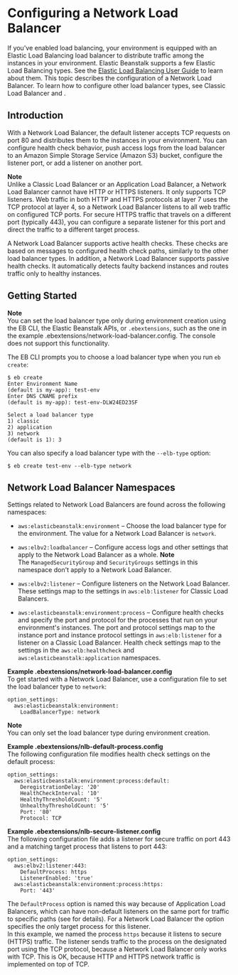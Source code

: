 # Configuring a Network Load Balancer<a name="environments-cfg-nlb"></a>

If you've enabled load balancing, your environment is equipped with an Elastic Load Balancing load balancer to distribute traffic among the instances in your environment\. Elastic Beanstalk supports a few Elastic Load Balancing types\. See the [Elastic Load Balancing User Guide](http://docs.aws.amazon.com/elasticloadbalancing/latest/userguide/) to learn about them\. This topic describes the configuration of a Network Load Balancer\. To learn how to configure other load balancer types, see Classic Load Balancer and \.

## Introduction<a name="environments-cfg-nlb-intro"></a>

With a Network Load Balancer, the default listener accepts TCP requests on port 80 and distributes them to the instances in your environment\. You can configure health check behavior, push access logs from the load balancer to an Amazon Simple Storage Service \(Amazon S3\) bucket, configure the listener port, or add a listener on another port\.

**Note**  
Unlike a Classic Load Balancer or an Application Load Balancer, a Network Load Balancer cannot have HTTP or HTTPS listeners\. It only supports TCP listeners\. Web traffic in both HTTP and HTTPS protocols at layer 7 uses the TCP protocol at layer 4, so a Network Load Balancer listens to all web traffic on configured TCP ports\. For secure HTTPS traffic that travels on a different port \(typically 443\), you can configure a separate listener for this port and direct the traffic to a different target process\.

A Network Load Balancer supports active health checks\. These checks are based on messages to configured health check paths, similarly to the other load balancer types\. In addition, a Network Load Balancer supports passive health checks\. It automatically detects faulty backend instances and routes traffic only to healthy instances\.

## Getting Started<a name="environments-cfg-nlb-getstarted"></a>

**Note**  
You can set the load balancer type only during environment creation using the EB CLI, the Elastic Beanstalk APIs, or `.ebextensions`, such as the one in the example \.ebextensions/network\-load\-balancer\.config\. The console does not support this functionality\.

The EB CLI prompts you to choose a load balancer type when you run `eb create`:

```
$ eb create
Enter Environment Name
(default is my-app): test-env
Enter DNS CNAME prefix
(default is my-app): test-env-DLW24ED23SF

Select a load balancer type
1) classic
2) application
3) network
(default is 1): 3
```

You can also specify a load balancer type with the `--elb-type` option:

```
$ eb create test-env --elb-type network
```

## Network Load Balancer Namespaces<a name="environments-cfg-nlb-namespaces"></a>

Settings related to Network Load Balancers are found across the following namespaces:

+ `aws:elasticbeanstalk:environment` – Choose the load balancer type for the environment\. The value for a Network Load Balancer is `network`\.

+ `aws:elbv2:loadbalancer` – Configure access logs and other settings that apply to the Network Load Balancer as a whole\.
**Note**  
The `ManagedSecurityGroup` and `SecurityGroups` settings in this namespace don't apply to a Network Load Balancer\.

+ `aws:elbv2:listener` – Configure listeners on the Network Load Balancer\. These settings map to the settings in `aws:elb:listener` for Classic Load Balancers\.

+ `aws:elasticbeanstalk:environment:process` – Configure health checks and specify the port and protocol for the processes that run on your environment's instances\. The port and protocol settings map to the instance port and instance protocol settings in `aws:elb:listener` for a listener on a Classic Load Balancer\. Health check settings map to the settings in the `aws:elb:healthcheck` and `aws:elasticbeanstalk:application` namespaces\.

**Example \.ebextensions/network\-load\-balancer\.config**  
To get started with a Network Load Balancer, use a configuration file to set the load balancer type to `network`:  

```
option_settings:
  aws:elasticbeanstalk:environment:
    LoadBalancerType: network
```

**Note**  
You can only set the load balancer type during environment creation\.

**Example \.ebextensions/nlb\-default\-process\.config**  
The following configuration file modifies health check settings on the default process:  

```
option_settings:
  aws:elasticbeanstalk:environment:process:default:
    DeregistrationDelay: '20'
    HealthCheckInterval: '10'
    HealthyThresholdCount: '5'
    UnhealthyThresholdCount: '5'
    Port: '80'
    Protocol: TCP
```

**Example \.ebextensions/nlb\-secure\-listener\.config**  
The following configuration file adds a listener for secure traffic on port 443 and a matching target process that listens to port 443:  

```
option_settings:
  aws:elbv2:listener:443:
    DefaultProcess: https
    ListenerEnabled: 'true'
  aws:elasticbeanstalk:environment:process:https:
    Port: '443'
```
The `DefaultProcess` option is named this way because of Application Load Balancers, which can have non\-default listeners on the same port for traffic to specific paths \(see  for details\)\. For a Network Load Balancer the option specifies the only target process for this listener\.  
In this example, we named the process `https` because it listens to secure \(HTTPS\) traffic\. The listener sends traffic to the process on the designated port using the TCP protocol, because a Network Load Balancer only works with TCP\. This is OK, because HTTP and HTTPS network traffic is implemented on top of TCP\.